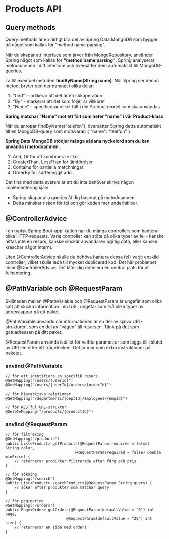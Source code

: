 # Products API

## Query methods
Query methods är en riktigt bra del av Spring Data MongoDB som bygger på 
något som kallas för "method name parsing".

När du skapar ett interface som ärver från MongoRepository, använder Spring något 
som kallas för **"method name parsing"**. Spring analyserar metodnamnen i ditt interface 
och översätter dem automatiskt till MongoDB-queries.

Ta till exempel metoden **findByName(String name)**. När Spring ser denna metod, 
bryter den ner namnet i olika delar:

1. "find" - indikerar att det är en sökoperation
2. "By" - markerar att det som följer är villkoret
3. "Name" - specificerar vilket fält i din Product model som ska användas

**Spring matchar "Name" mot ett fält som heter "name" i vår Product-klass**

När du anropar findByName("telefon"), översätter Spring detta automatiskt till en 
MongoDB-query som motsvarar: { "name": "telefon" }.

**Spring Data MongoDB stödjer många sådana nyckelord som du kan använda i metodnamnen:**
1. And, Or för att kombinera villkor
2. GreaterThan, LessThan för jämförelser
3. Contains för partiella matchningar
4. OrderBy för sorteringgit add .

Det fina med detta system är att du inte behöver skriva någon implementering själv 
- Spring skapar alla queries åt dig baserat på metodnamnen. 
- Detta minskar risken för fel och gör koden mer underhållbar.

## @ControllerAdvice
I en typisk Spring Boot-applikation har du många controllers som hanterar olika 
HTTP-requests. Varje controller kan stöta på olika typer av fel - kanske hittas inte en 
resurs, kanske skickar användaren ogiltig data, eller kanske kraschar något internt.

Utan @ControllerAdvice skulle du behöva hantera dessa fel i varje enskild controller, 
vilket skulle leda till mycket duplicerad kod. 
Det här problemet löser @ControllerAdvice. Det låter dig definiera en central plats 
för all felhantering.

## @PathVariable och @RequestParam
Skillnaden mellan @PathVariable och @RequestParam är ungefär som olika sätt att skicka information i en URL, 
ungefär som två olika typer av adresslappar på ett paket.

@PathVariable används när informationen är en del av själva URL-strukturen, 
som en del av "vägen" till resursen. Tänk på det som gatuadressen på ditt paket. 

@RequestParam används istället för valfria parametrar som läggs till i slutet av URL:en 
efter ett frågetecken. Det är mer som extra instruktioner på paketet.

### använd @PathVariable
```
// för att identifiera en specifik resurs
@GetMapping("/users/{userId}")
@GetMapping("/users/{userId}/orders/{orderId}")

// för hierarkiska relationer
@GetMapping("/departments/{deptId}/employees/{empId}")

// för RESTful URL-struktur
@DeleteMapping("/products/{productId}")
```

### använd @RequestParam
```
// för filtrering
@GetMapping("/products")
public List<Product> getProducts(@RequestParam(required = false) String color,
                               @RequestParam(required = false) Double minPrice) {
    // returnerar produkter filtrerade efter färg och pris
}

// för sökning
@GetMapping("/search")
public List<Product> searchProducts(@RequestParam String query) {
    // söker efter produkter som matchar query
}

// för paginering
@GetMapping("/orders")
public Page<Order> getOrders(@RequestParam(defaultValue = "0") int page,
                           @RequestParam(defaultValue = "20") int size) {
    // returnerar en sida med orders
}
```

